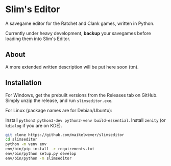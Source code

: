 Slim's Editor
=============

A savegame editor for the Ratchet and Clank games, written in Python.

Currently under heavy development, **backup** your savegames before loading them into Slim's Editor.


About
-----

A more extended written description will be put here soon (tm).


Installation
------------

For Windows, get the prebuilt versions from the Releases tab on GitHub.
Simply unzip the release, and run `slimseditor.exe`.

For Linux (package names are for Debian/Ubuntu):

Install `python3 python3-dev python3-venv build-essential`. 
Install `zenity` (or `kdialog` if you are on KDE).

```bash
git clone https://github.com/maikelwever/slimseditor
cd slimseditor
python -m venv env
env/bin/pip install -r requirements.txt
env/bin/python setup.py develop
env/bin/python -m slimseditor
```
